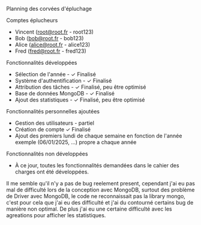 Planning des corvées d'épluchage

Comptes éplucheurs
- Vincent (root@root.fr - root123)
- Bob (bob@root.fr - bob123)
- Alice (alice@root.fr - alice123)
- Fred (fred@root.fr - fred123)

Fonctionnalités développées

- Sélection de l'année - ✓ Finalisé
- Système d'authentification - ✓ Finalisé 
- Attribution des tâches - ✓ Finalisé, peu être optimisé
- Base de données MongoDB - ✓ Finalisé
- Ajout des statistiques - ✓ Finalisé, peu être optimisé

Fonctionnalités personnelles ajoutées
- Gestion des utilisateurs - partiel
- Création de compte ✓ Finalisé
- Ajout des premiers lundi de chaque semaine en fonction de l'année exemple (06/01/2025, ...) propre a chaque année

Fonctionnalités non développées
- À ce jour, toutes les fonctionnalités demandées dans le cahier des charges ont été développées.


Il  me semble qu'il n'y a pas de bug reelement present, cependant j'ai eu pas mal de difficulté lors de la conception avec MongoDB, surtout des
problème de Driver avec MongoDB, le code ne reconnaissait pas la library mongo, c'est pour cela que j'ai eu des difficulté et j'ai du contourné
certains bug de manière non optimal.
De plus j'ai eu une certaine difficulté avec les agreations pour afficher les statistiques.
